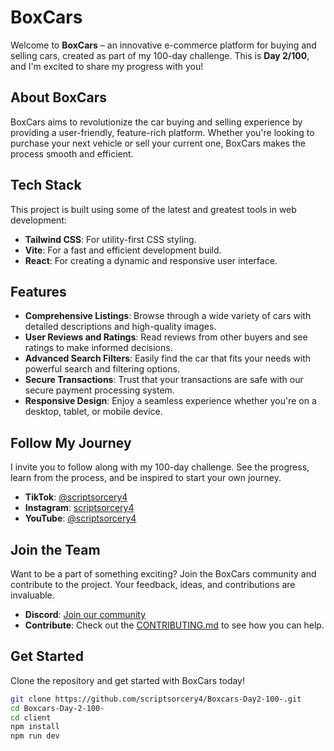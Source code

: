 # BoxCars

Welcome to **BoxCars** – an innovative e-commerce platform for buying and selling cars, created as part of my 100-day challenge. This is **Day 2/100**, and I'm excited to share my progress with you!

## About BoxCars

BoxCars aims to revolutionize the car buying and selling experience by providing a user-friendly, feature-rich platform. Whether you're looking to purchase your next vehicle or sell your current one, BoxCars makes the process smooth and efficient.

## Tech Stack

This project is built using some of the latest and greatest tools in web development:

- **Tailwind CSS**: For utility-first CSS styling.
- **Vite**: For a fast and efficient development build.
- **React**: For creating a dynamic and responsive user interface.

## Features

- **Comprehensive Listings**: Browse through a wide variety of cars with detailed descriptions and high-quality images.
- **User Reviews and Ratings**: Read reviews from other buyers and see ratings to make informed decisions.
- **Advanced Search Filters**: Easily find the car that fits your needs with powerful search and filtering options.
- **Secure Transactions**: Trust that your transactions are safe with our secure payment processing system.
- **Responsive Design**: Enjoy a seamless experience whether you're on a desktop, tablet, or mobile device.

## Follow My Journey

I invite you to follow along with my 100-day challenge. See the progress, learn from the process, and be inspired to start your own journey.

- **TikTok**: [@scriptsorcery4](https://www.tiktok.com/@scriptsorcery4)
- **Instagram**: [scriptsorcery4](https://www.instagram.com/scriptsorcery4/)
- **YouTube**: [@scriptsorcery4](https://www.youtube.com/@scriptsorcery4)

## Join the Team

Want to be a part of something exciting? Join the BoxCars community and contribute to the project. Your feedback, ideas, and contributions are invaluable.

- **Discord**: [Join our community](https://discord.com/invite/yourinvite)
- **Contribute**: Check out the [CONTRIBUTING.md](CONTRIBUTING.md) to see how you can help.

## Get Started

Clone the repository and get started with BoxCars today!

```bash
git clone https://github.com/scriptsorcery4/Boxcars-Day2-100-.git
cd Boxcars-Day-2-100-
cd client
npm install
npm run dev
